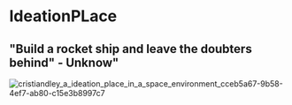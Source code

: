 # IdeationPLace

## "Build a rocket ship and leave the doubters behind" - Unknow"

![cristiandley_a_ideation_place_in_a_space_environment_cceb5a67-9b58-4ef7-ab80-c15e3b8997c7](https://github.com/IdeationPlace/.github/assets/1873659/abdae009-c50f-4f98-a3e7-a24a7046e770)
